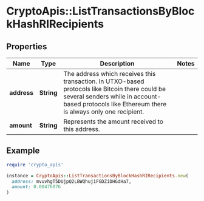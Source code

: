 # CryptoApis::ListTransactionsByBlockHashRIRecipients

## Properties

| Name | Type | Description | Notes |
| ---- | ---- | ----------- | ----- |
| **address** | **String** | The address which receives this transaction. In UTXO-based protocols like Bitcoin there could be several senders while in account-based protocols like Ethereum there is always only one recipient. |  |
| **amount** | **String** | Represents the amount received to this address. |  |

## Example

```ruby
require 'crypto_apis'

instance = CryptoApis::ListTransactionsByBlockHashRIRecipients.new(
  address: mvuvhgT5DUjpQ2LBWQhujiFGDZiDHGdHa7,
  amount: 0.00476076
)
```

